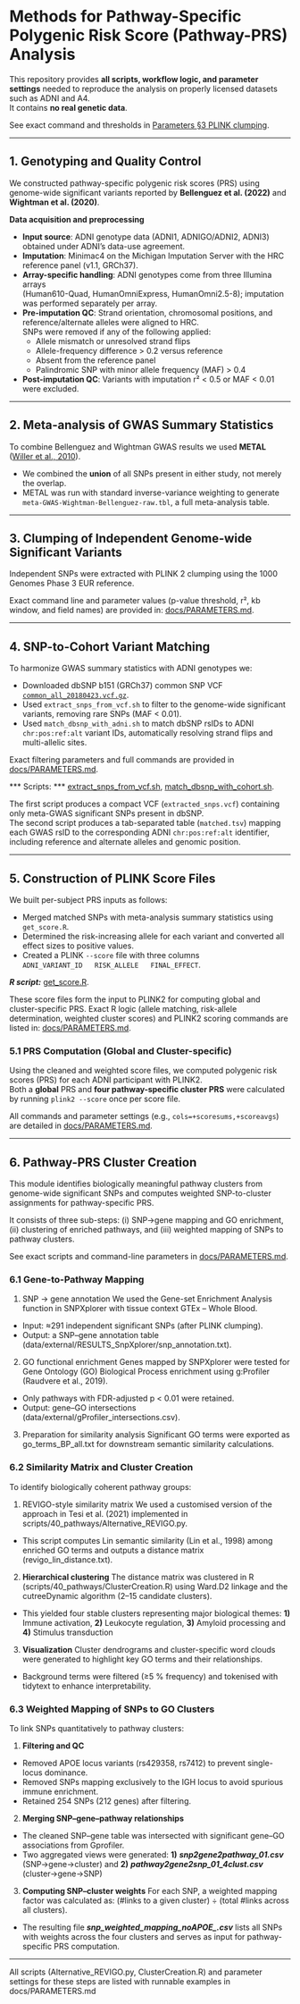 # Methods for Pathway-Specific Polygenic Risk Score (Pathway-PRS) Analysis

This repository provides **all scripts, workflow logic, and parameter settings** needed to reproduce
the analysis on properly licensed datasets such as ADNI and A4.  
It contains **no real genetic data**.

See exact command and thresholds in [Parameters §3 PLINK clumping](PARAMETERS.md#3-plink-clumping).

---

## 1. Genotyping and Quality Control

We constructed pathway-specific polygenic risk scores (PRS) using genome-wide significant
variants reported by **Bellenguez et al. (2022)** and **Wightman et al. (2020)**.

**Data acquisition and preprocessing**

- **Input source**: ADNI genotype data (ADNI1, ADNIGO/ADNI2, ADNI3) obtained under ADNI’s data-use agreement.
- **Imputation**: Minimac4 on the Michigan Imputation Server with the HRC reference panel (v1.1, GRCh37).
- **Array-specific handling**: ADNI genotypes come from three Illumina arrays  
  (Human610-Quad, HumanOmniExpress, HumanOmni2.5-8); imputation was performed separately per array.
- **Pre-imputation QC**: Strand orientation, chromosomal positions, and reference/alternate alleles
  were aligned to HRC.  
  SNPs were removed if any of the following applied:
  - Allele mismatch or unresolved strand flips
  - Allele-frequency difference > 0.2 versus reference
  - Absent from the reference panel
  - Palindromic SNP with minor allele frequency (MAF) > 0.4
- **Post-imputation QC**: Variants with imputation r² < 0.5 or MAF < 0.01 were excluded.

---

## 2. Meta-analysis of GWAS Summary Statistics

To combine Bellenguez and Wightman GWAS results we used **METAL**
([Willer et al., 2010](https://genome.sph.umich.edu/wiki/METAL)).

- We combined the **union** of all SNPs present in either study, not merely the overlap.
- METAL was run with standard inverse-variance weighting to generate
  `meta-GWAS-Wightman-Bellenguez-raw.tbl`, a full meta-analysis table.
  
---
## 3. Clumping of Independent Genome-wide Significant Variants

Independent SNPs were extracted with PLINK 2 clumping using the 1000 Genomes Phase 3 EUR reference.

Exact command line and parameter values (p-value threshold, r², kb window, and field names)
are provided in: [docs/PARAMETERS.md](PARAMETERS.md#3-clumping-of-independent-genome-wide-significant-variants).
  
---

## 4. SNP-to-Cohort Variant Matching
To harmonize GWAS summary statistics with ADNI genotypes we:

- Downloaded dbSNP b151 (GRCh37) common SNP VCF  
  [`common_all_20180423.vcf.gz`](https://ftp.ncbi.nih.gov/snp/organisms/human_9606_b151_GRCh37p13/VCF/common_all_20180423.vcf.gz).
- Used `extract_snps_from_vcf.sh` to filter to the genome-wide significant variants, removing rare SNPs (MAF < 0.01).
- Used `match_dbsnp_with_adni.sh` to match dbSNP rsIDs to ADNI `chr:pos:ref:alt` variant IDs, automatically resolving strand flips and multi-allelic sites.

Exact filtering parameters and full commands are provided in  
[docs/PARAMETERS.md](PARAMETERS.md#4-snp-to-cohort-variant-matching).

*** Scripts: ***
[extract_snps_from_vcf.sh](../scripts/20_match/extract_snps_from_vcf.sh),
[match_dbsnp_with_cohort.sh](../scripts/20_match/match_dbsnp_with_cohort.sh).

The first script produces a compact VCF (`extracted_snps.vcf`) containing only meta-GWAS significant SNPs present in dbSNP.  
The second script produces a tab-separated table (`matched.tsv`) mapping each GWAS rsID to the corresponding ADNI `chr:pos:ref:alt` identifier, including reference and alternate alleles and genomic position.

---

## 5. Construction of PLINK Score Files

We built per-subject PRS inputs as follows:

- Merged matched SNPs with meta-analysis summary statistics using `get_score.R`.
- Determined the risk-increasing allele for each variant and converted all effect sizes to positive values.
- Created a PLINK `--score` file with three columns  
  `ADNI_VARIANT_ID   RISK_ALLELE   FINAL_EFFECT`.

***R script:*** [get_score.R](../scripts/30_scores/get_score.R).

These score files form the input to PLINK2 for computing global and cluster-specific PRS. Exact R logic (allele matching, risk-allele determination, weighted cluster scores) and PLINK2 scoring commands are listed in: [docs/PARAMETERS.md](PARAMETERS.md#5-construction-of-plink-score-files).

### 5.1 PRS Computation (Global and Cluster-specific)

Using the cleaned and weighted score files, we computed polygenic risk scores (PRS)
for each ADNI participant with PLINK2.  
Both a **global** PRS and **four pathway-specific cluster PRS** were calculated by
running `plink2 --score` once per score file.

All commands and parameter settings (e.g., `cols=+scoresums,+scoreavgs`)
are detailed in [docs/PARAMETERS.md](PARAMETERS.md#51-plink-score-calculation-global-and-cluster-specific).

---

## 6. Pathway-PRS Cluster Creation
This module identifies biologically meaningful pathway clusters from genome-wide significant SNPs and computes weighted SNP-to-cluster assignments for pathway-specific PRS.

It consists of three sub-steps: (i) SNP->gene mapping and GO enrichment, (ii) clustering of enriched pathways, and (iii) weighted mapping of SNPs to pathway clusters.

See exact scripts and command-line parameters in
[docs/PARAMETERS.md](PARAMETERS.md#6-pathway-prs-cluster-creation).

### 6.1 Gene-to-Pathway Mapping

1. SNP -> gene annotation
We used the Gene-set Enrichment Analysis function in SNPXplorer with tissue context GTEx – Whole Blood.
- Input: ≈291 independent significant SNPs (after PLINK clumping).
- Output: a SNP–gene annotation table (data/external/RESULTS_SnpXplorer/snp_annotation.txt).

2. GO functional enrichment
Genes mapped by SNPXplorer were tested for Gene Ontology (GO) Biological Process enrichment using g:Profiler (Raudvere et al., 2019).
- Only pathways with FDR-adjusted p < 0.01 were retained.
- Output: gene–GO intersections (data/external/gProfiler_intersections.csv).

3. Preparation for similarity analysis
Significant GO terms were exported as go_terms_BP_all.txt for downstream semantic similarity calculations.

### 6.2 Similarity Matrix and Cluster Creation
To identify biologically coherent pathway groups:

1. REVIGO-style similarity matrix
We used a customised version of the approach in Tesi et al. (2021) implemented in scripts/40_pathways/Alternative_REVIGO.py.
- This script computes Lin semantic similarity (Lin et al., 1998) among enriched GO terms and outputs a distance matrix (revigo_lin_distance.txt).

2. **Hierarchical clustering**
The distance matrix was clustered in R (scripts/40_pathways/ClusterCreation.R) using Ward.D2 linkage and the cutreeDynamic algorithm (2–15 candidate clusters).
- This yielded four stable clusters representing major biological themes: **1)** Immune activation, **2)**  Leukocyte regulation, **3)** Amyloid processing and **4)** Stimulus transduction

3. **Visualization**
Cluster dendrograms and cluster-specific word clouds were generated to highlight key GO terms and their relationships.
- Background terms were filtered (≥5 % frequency) and tokenised with tidytext to enhance interpretability.

### 6.3 Weighted Mapping of SNPs to GO Clusters
To link SNPs quantitatively to pathway clusters:

1. **Filtering and QC** 
- Removed APOE locus variants (rs429358, rs7412) to prevent single-locus dominance.
- Removed SNPs mapping exclusively to the IGH locus to avoid spurious immune enrichment.
- Retained 254 SNPs (212 genes) after filtering.

2. **Merging SNP–gene–pathway relationships**
- The cleaned SNP–gene table was intersected with significant gene–GO associations from Gprofiler.
- Two aggregated views were generated: **1)** ***snp2gene2pathway_01.csv*** (SNP->gene->cluster) and **2)** ***pathway2gene2snp_01_4clust.csv*** (cluster->gene->SNP)

3. **Computing SNP–cluster weights**
For each SNP, a weighted mapping factor was calculated as: (#links to a given cluster) ÷ (total #links across all clusters).

- The resulting file ***snp_weighted_mapping_noAPOE_.csv*** lists all SNPs with weights across the four clusters and serves as input for pathway-specific PRS computation.

---
All scripts (Alternative_REVIGO.py, ClusterCreation.R) and parameter settings for these steps are listed with runnable examples in
docs/PARAMETERS.md